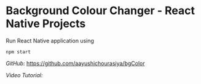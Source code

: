 # Background Colour Changer - React Native Projects

Run React Native application using

```
npm start
```

*GitHub:*
https://github.com/aayushichourasiya/bgColor

*Video Tutorial:*
